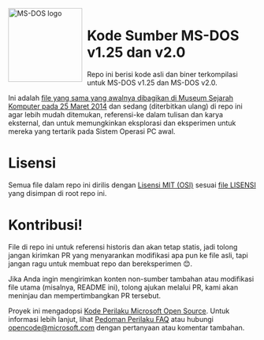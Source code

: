 <img width="150" height="150" align="left" style="float: left; margin: 0 10px 0 0;" alt="MS-DOS logo" src="https://github.com/Microsoft/MS-DOS/blob/master/msdos-logo.png">   

# Kode Sumber MS-DOS v1.25 dan v2.0
Repo ini berisi kode asli dan biner terkompilasi untuk MS-DOS v1.25 dan MS-DOS v2.0.

Ini adalah [file yang sama yang awalnya dibagikan di Museum Sejarah Komputer pada 25 Maret 2014]( http://www.computerhistory.org/atchm/microsoft-ms-dos-early-source-code/) dan sedang (diterbitkan ulang) di repo ini agar lebih mudah ditemukan, referensi-ke dalam tulisan dan karya eksternal, dan untuk memungkinkan eksplorasi dan eksperimen untuk mereka yang tertarik pada Sistem Operasi PC awal.

# Lisensi
Semua file dalam repo ini dirilis dengan [Lisensi MIT (OSI)](https://id.wikipedia.org/wiki/Lisensi_MIT) sesuai [file LISENSI](https://github.com/Microsoft/MS-DOS/blob/master/LICENSE.md) yang disimpan di root repo ini.

# Kontribusi!
File di repo ini untuk referensi historis dan akan tetap statis, jadi tolong jangan kirimkan PR yang menyarankan modifikasi apa pun ke file asli, tapi jangan ragu untuk membuat repo dan bereksperimen 😊.

Jika Anda ingin mengirimkan konten non-sumber tambahan atau modifikasi file utama (misalnya, README ini), tolong ajukan melalui PR, kami akan meninjau dan mempertimbangkan PR tersebut.

Proyek ini mengadopsi [Kode Perilaku Microsoft Open Source](https://opensource.microsoft.com/codeofconduct/). Untuk informasi lebih lanjut, lihat [Pedoman Perilaku FAQ](https://opensource.microsoft.com/codeofconduct/faq/) atau hubungi [opencode@microsoft.com](mailto:opencode@microsoft.com) dengan pertanyaan atau komentar tambahan.
